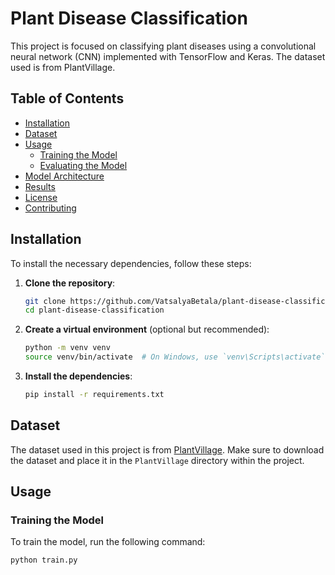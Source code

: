 # Plant Disease Classification

This project is focused on classifying plant diseases using a convolutional neural network (CNN) implemented with TensorFlow and Keras. The dataset used is from PlantVillage.

## Table of Contents

- [Installation](#installation)
- [Dataset](#dataset)
- [Usage](#usage)
  - [Training the Model](#training-the-model)
  - [Evaluating the Model](#evaluating-the-model)
- [Model Architecture](#model-architecture)
- [Results](#results)
- [License](#license)
- [Contributing](#contributing)

## Installation

To install the necessary dependencies, follow these steps:

1. **Clone the repository**:

    ```bash
    git clone https://github.com/VatsalyaBetala/plant-disease-classification.git
    cd plant-disease-classification
    ```

2. **Create a virtual environment** (optional but recommended):

    ```bash
    python -m venv venv
    source venv/bin/activate  # On Windows, use `venv\Scripts\activate`
    ```

3. **Install the dependencies**:

    ```bash
    pip install -r requirements.txt
    ```

## Dataset

The dataset used in this project is from [PlantVillage](https://www.plantvillage.org/). Make sure to download the dataset and place it in the `PlantVillage` directory within the project.

## Usage

### Training the Model

To train the model, run the following command:

```bash
python train.py
